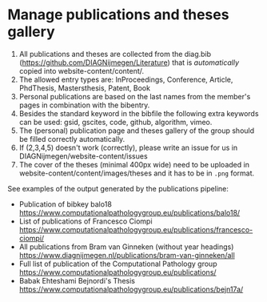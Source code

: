 # Manage publications and theses gallery

1. All publications and theses are collected from the diag.bib (https://github.com/DIAGNijmegen/Literature) that is *automatically* copied into website-content/content/.
2. The allowed entry types are: InProceedings, Conference, Article, PhdThesis, Mastersthesis, Patent, Book
3. Personal publications are based on the last names from the member's pages in combination with the bibentry.
4. Besides the standard keyword in the bibfile the following extra keywords can be used: gsid, gscites, code, github, algorithm, vimeo.
6. The (personal) publication page and theses gallery of the group should be filled correctly automatically.
7. If (2,3,4,5) doesn't work (correctly), please write an issue for us in DIAGNijmegen/website-content/issues
8. The cover of the theses (minimal 400px wide) need to be uploaded in website-content/content/images/theses and it has to be in `.png` format.

See examples of the output generated by the publications pipeline:
 - Publication of bibkey balo18 https://www.computationalpathologygroup.eu/publications/balo18/
 - List of publications of Francesco Ciompi https://www.computationalpathologygroup.eu/publications/francesco-ciompi/
 - All publications from Bram van Ginneken (without year headings) https://www.diagnijmegen.nl/publications/bram-van-ginneken/all
 - Full list of publication of the Computational Pathology group https://www.computationalpathologygroup.eu/publications/
 - Babak Ehteshami Bejnordi's Thesis https://www.computationalpathologygroup.eu/publications/bejn17a/
